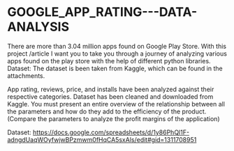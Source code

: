 # GOOGLE_APP_RATING---DATA-ANALYSIS
There are more than 3.04 million apps found on Google Play Store. With this
project /article I want you to take you through a journey of analyzing various
apps found on the play store with the help of different python libraries.
Dataset: The dataset is been taken from Kaggle, which can be found in the
attachments.

App rating, reviews, price, and installs have been analyzed against their
respective categories. Dataset has been cleaned and downloaded from
Kaggle.
You must present an entire overview of the relationship between all the
parameters and how do they add to the efficiency of the product. (Compare
the parameters to analyze the profit margins of the application)

Dataset: https://docs.google.com/spreadsheets/d/1y86PhQl1F-adngdUaqWOyfwjwBPzmwm0fHqCA5sxAls/edit#gid=1311708951

